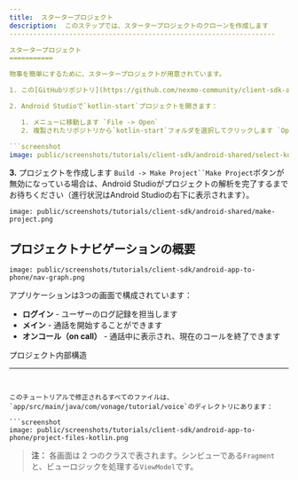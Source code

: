 ```yaml
---
title:  スタータープロジェクト
description:  このステップでは、スタータープロジェクトのクローンを作成します
-------------------------------------------------------------------

スタータープロジェクト
===========

物事を簡単にするために、スタータープロジェクトが用意されています。

1. この[GitHubリポジトリ](https://github.com/nexmo-community/client-sdk-android-tutorial-voice-app-to-phone)のクローンを作成します（リポジトリには2つのプロジェクト`kotlin-start`と`kotlin-complted`が含まれているため、Android Studioの`New project from version control`機能は使用できません）。

2. Android Studioで`kotlin-start`プロジェクトを開きます：

   1. メニューに移動します `File -> Open`
   2. 複製されたリポジトリから`kotlin-start`フォルダを選択してクリックします `Open`

```screenshot
image: public/screenshots/tutorials/client-sdk/android-shared/select-kotlin-start-project.png
```

**3\.** プロジェクトを作成します `Build -> Make Project``Make Project`ボタンが無効になっている場合は、Android Studioがプロジェクトの解析を完了するまでお待ちください（進行状況はAndroid Studioの右下に表示されます）。

```screenshot
image: public/screenshots/tutorials/client-sdk/android-shared/make-project.png
```

プロジェクトナビゲーションの概要
----------------

```screenshot
image: public/screenshots/tutorials/client-sdk/android-app-to-phone/nav-graph.png
```

アプリケーションは3つの画面で構成されています：

* **ログイン** - ユーザーのログ記録を担当します
* **メイン** - 通話を開始することができます
* **オンコール（on call）** - 通話中に表示され、現在のコールを終了できます

プロジェクト内部構造

---
```


このチュートリアルで修正されるすべてのファイルは、`app/src/main/java/com/vonage/tutorial/voice`のディレクトリにあります：

```screenshot
image: public/screenshots/tutorials/client-sdk/android-app-to-phone/project-files-kotlin.png
```

> **注：** 各画面は 2 つのクラスで表されます。シンビューである`Fragment`と、ビューロジックを処理する`ViewModel`です。

